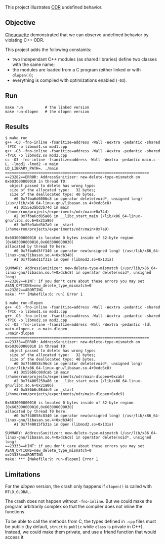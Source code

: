 This project illustrates [ODR] undefined behavior.

[ODR]: http://en.cppreference.com/w/cpp/language/definition#One_Definition_Rule

## Objective

[Chouquette] demonstrated that we can observe undefined behavior by violating
C++ ODR.

This project adds the following constaints:
 - two independant C++ modules (as shared libraries) define two classes with the
   same name;
 - the modules are loaded from a C program (either linked or with `dlopen()`);
 - everything is compiled with optimizations enabled (`-03`).

[chouquette]: https://gist.github.com/chouquette/d6414f5a1cd2bb0db93b43f88666d2ad

## Run

    make run          # the linked version
    make run-dlopen   # the dlopen version

## Results

```
$ make run
g++ -O3 -fno-inline -fsanitize=address -Wall -Wextra -pedantic -shared -fPIC -o libmod1.so mod1.cpp
g++ -O3 -fno-inline -fsanitize=address -Wall -Wextra -pedantic -shared -fPIC -o libmod2.so mod2.cpp
cc -O3 -fno-inline -fsanitize=address -Wall -Wextra -pedantic main.c -L. -lmod1 -lmod2 -o main
LD_LIBRARY_PATH=. ./main
=================================================================
==23282==ERROR: AddressSanitizer: new-delete-type-mismatch on 0x603000000010 in thread T0:
  object passed to delete has wrong type:
  size of the allocated type:   32 bytes;
  size of the deallocated type: 40 bytes.
    #0 0x7fba6d6006c8 in operator delete(void*, unsigned long) (/usr/lib/x86_64-linux-gnu/libasan.so.4+0xdc6c8)
    #1 0x55e3abd3b74d in main (/home/rom/projects/experiments/odr/main+0x74d)
    #2 0x7fba6cd85a86 in __libc_start_main (/lib/x86_64-linux-gnu/libc.so.6+0x21a86)
    #3 0x55e3abd3b7a9 in _start (/home/rom/projects/experiments/odr/main+0x7a9)

0x603000000010 is located 0 bytes inside of 32-byte region [0x603000000010,0x603000000030)
allocated by thread T0 here:
    #0 0x7fba6d5ff340 in operator new(unsigned long) (/usr/lib/x86_64-linux-gnu/libasan.so.4+0xdb340)
    #1 0x7fba6d11f31a in Open (libmod2.so+0x131a)

SUMMARY: AddressSanitizer: new-delete-type-mismatch (/usr/lib/x86_64-linux-gnu/libasan.so.4+0xdc6c8) in operator delete(void*, unsigned long)
==23282==HINT: if you don't care about these errors you may set ASAN_OPTIONS=new_delete_type_mismatch=0
==23282==ABORTING
make: *** [Makefile:6: run] Error 1
```

```
$ make run-dlopen
g++ -O3 -fno-inline -fsanitize=address -Wall -Wextra -pedantic -shared -fPIC -o libmod1.so mod1.cpp
g++ -O3 -fno-inline -fsanitize=address -Wall -Wextra -pedantic -shared -fPIC -o libmod2.so mod2.cpp
cc -O3 -fno-inline -fsanitize=address -Wall -Wextra -pedantic -ldl main-dlopen.c -o main-dlopen
./main-dlopen
=================================================================
==23333==ERROR: AddressSanitizer: new-delete-type-mismatch on 0x603000000010 in thread T0:
  object passed to delete has wrong type:
  size of the allocated type:   32 bytes;
  size of the deallocated type: 40 bytes.
    #0 0x7f40058c96c8 in operator delete(void*, unsigned long) (/usr/lib/x86_64-linux-gnu/libasan.so.4+0xdc6c8)
    #1 0x556b6c08dcab in main (/home/rom/projects/experiments/odr/main-dlopen+0xcab)
    #2 0x7f4005250a86 in __libc_start_main (/lib/x86_64-linux-gnu/libc.so.6+0x21a86)
    #3 0x556b6c08ddc9 in _start (/home/rom/projects/experiments/odr/main-dlopen+0xdc9)

0x603000000010 is located 0 bytes inside of 32-byte region [0x603000000010,0x603000000030)
allocated by thread T0 here:
    #0 0x7f40058c8340 in operator new(unsigned long) (/usr/lib/x86_64-linux-gnu/libasan.so.4+0xdb340)
    #1 0x7f40015fb31a in Open (libmod2.so+0x131a)

SUMMARY: AddressSanitizer: new-delete-type-mismatch (/usr/lib/x86_64-linux-gnu/libasan.so.4+0xdc6c8) in operator delete(void*, unsigned long)
==23333==HINT: if you don't care about these errors you may set ASAN_OPTIONS=new_delete_type_mismatch=0
==23333==ABORTING
make: *** [Makefile:9: run-dlopen] Error 1
```

## Limitations

For the _dlopen_ version, the crash only happens if `dlopen()` is called with
`RTLD_GLOBAL`.

The crash does not happen without `-fno-inline`. But we could make the program
arbitrarily complex so that the compiler does not inline the functions.

To be able to call the methods from C, the types defined in `.cpp` files must be
public (by default, `struct` is `public` while `class` is private in C++).
Instead, we could make them private, and use a friend function that would access
it.
